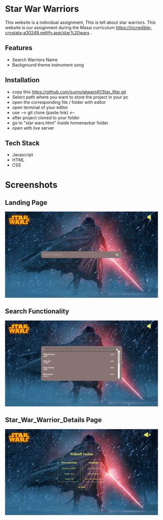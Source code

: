 # Star War Warriors

This website is a individual assignment, This is tell about star warriors. This website is our assignment during the Masai curriculum https://incredible-crostata-a30249.netlify.app/star%20wars .


## Features

- Search Warriors Name
- Background theme instrument song



## Installation

- copy this https://github.com/sunnylalwani41/Star_War.git
- Select path where you want to store the project in your pc
- open the corresponding file / folder with editor
- open terminal of your editor
- use  --> git clone (paste link) <-- 
- after project cloned to your folder
- go to "star wars.html" inside homenavbar folder
- open with live server
    
## Tech Stack

* Javascript
* HTML
* CSS



# Screenshots
## Landing Page

<img src="WebsiteScreenShot/Star_War_Landing_Page.PNG">

## Search Functionality
<img src="WebsiteScreenShot/Star_War_Search_Functionality.PNG">

## Star_War_Warrior_Details Page
<img src="WebsiteScreenShot/Star_War_Warrior_Details.PNG">
